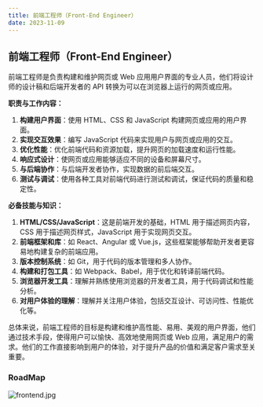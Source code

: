 ```yaml
---
title: 前端工程师（Front-End Engineer）
date: 2023-11-09
---
```


## 前端工程师（Front-End Engineer）

前端工程师是负责构建和维护网页或 Web 应用用户界面的专业人员，他们将设计师的设计稿和后端开发者的 API 转换为可以在浏览器上运行的网页或应用。

**职责与工作内容：**

1. **构建用户界面**：使用 HTML、CSS 和 JavaScript 构建网页或应用的用户界面。
2. **实现交互效果**：编写 JavaScript 代码来实现用户与网页或应用的交互。
3. **优化性能**：优化前端代码和资源加载，提升网页的加载速度和运行性能。
4. **响应式设计**：使网页或应用能够适应不同的设备和屏幕尺寸。
5. **与后端协作**：与后端开发者协作，实现数据的前后端交互。
6. **测试与调试**：使用各种工具对前端代码进行测试和调试，保证代码的质量和稳定性。

**必备技能与知识：**

1. **HTML/CSS/JavaScript**：这是前端开发的基础，HTML 用于描述网页内容，CSS 用于描述网页样式，JavaScript 用于实现网页交互。
2. **前端框架和库**：如 React、Angular 或 Vue.js，这些框架能够帮助开发者更容易地构建复杂的前端应用。
3. **版本控制系统**：如 Git，用于代码的版本管理和多人协作。
4. **构建和打包工具**：如 Webpack、Babel，用于优化和转译前端代码。
5. **浏览器开发工具**：理解并熟练使用浏览器的开发者工具，用于代码调试和性能分析。
6. **对用户体验的理解**：理解并关注用户体验，包括交互设计、可访问性、性能优化等。

总体来说，前端工程师的目标是构建和维护高性能、易用、美观的用户界面，他们通过技术手段，使得用户可以愉快、高效地使用网页或 Web 应用，满足用户的需求。他们的工作直接影响到用户的体验，对于提升产品的价值和满足客户需求至关重要。

### RoadMap

![frontend.jpg](https://static.7wate.com/img/2023/10/13/3de10cdfeb7bd.jpg)
